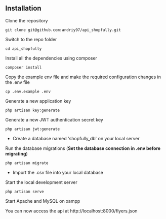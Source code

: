 
## Installation 

Clone the repository

    git clone git@github.com:andriy97/api_shopfully.git

Switch to the repo folder

    cd api_shopfully

Install all the dependencies using composer

    composer install

Copy the example env file and make the required configuration changes in the .env file

    cp .env.example .env

Generate a new application key

    php artisan key:generate

Generate a new JWT authentication secret key

    php artisan jwt:generate
    
- Create a database named 'shopfully_db' on your local server 
   

Run the database migrations (**Set the database connection in .env before migrating**)

    php artisan migrate
    
- Import the .csv file into your local database 
    

Start the local development server

    php artisan serve

Start Apache and MySQL on xampp

    
    
You can now access the api at http://localhost:8000/flyers.json
 
